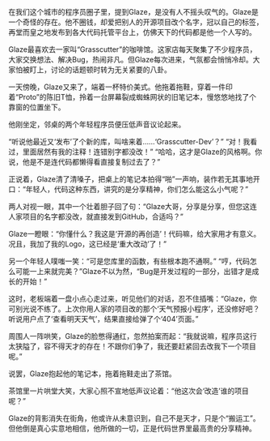 在我们这个城市的程序员圈子里，提到Glaze，是没有人不摇头叹气的。Glaze是一个奇怪的存在。他不圈钱，却爱把别人的开源项目改个名字，冠以自己的标签，再堂而皇之地发布到各大代码托管平台上，仿佛天下的代码都是他一个人写的。

Glaze最喜欢去一家叫“Grasscutter”的咖啡馆。这家店每天聚集了不少程序员，大家交换想法、解决Bug，热闹非凡。但Glaze每次进来，气氛都会悄悄冷却。大家怕被盯上，讨论的话题顿时转为无关紧要的八卦。

一天傍晚，Glaze又来了，端着一杯特价美式。他拖着拖鞋，穿着一件印着“Proto”的陈旧T恤，拎着一台屏幕裂成蜘蛛网状的旧笔记本，慢悠悠地找了个靠窗的位置坐下。

他刚坐定，邻桌的两个年轻程序员便压低声音议论起来。

“听说他最近又‘发布’了个新的库，叫啥来着……‘Grasscutter-Dev’？” “对！我看过，里面居然有我的注释！连错别字都没改！” “哈哈，这才是Glaze的风格啊。你说，他是不是连代码都懒得看直接复制过去了？”

正说着，Glaze清了清嗓子，把桌上的笔记本拍得“啪”一声响，装作若无其事地开口：“年轻人，代码这种东西，讲究的是分享精神，你们怎么能这么小气呢？”

两人对视一眼，其中一个壮着胆子回了句：“Glaze大哥，分享是分享，但您这连人家项目的名字都没改，就直接发到GitHub，合适吗？”

Glaze一瞪眼：“你懂什么？我这是‘开源的再创造’！代码嘛，给大家用才有意义。况且，我加了我的Logo，这已经是‘重大改动’了！”

另一个年轻人噗嗤一笑：“可是您库里的函数，有些根本跑不通啊。” “哼，代码怎么可能一上来就完美？”Glaze不以为然，“Bug是开发过程的一部分，出错才是成长的开始！”

这时，老板端着一盘小点心走过来，听见他们的对话，忍不住插嘴：“Glaze，你可别光说不练了。上次你用人家的项目改的那个‘天气预报小程序’，还没修好吧？听说用户点了‘查看明天天气’，结果直接给弹了个‘404’页面。”

周围人一阵哄笑，Glaze的脸憋得通红，忽然拍案而起：“我就说嘛，程序员这行太狭隘了，容不得天才的存在！不跟你们争了，我还要赶紧回去改我下一个项目呢。”

说罢，Glaze抱起他的笔记本，拖着拖鞋走出了茶馆。

茶馆里一片哄堂大笑，大家心照不宣地低声议论着：“他这次会‘改造’谁的项目呢？”

Glaze的背影消失在街角，他或许从未意识到，自己不是天才，只是个“搬运工”。但他倒是真心实意地相信，他所做的一切，正是代码世界里最高贵的分享精神。